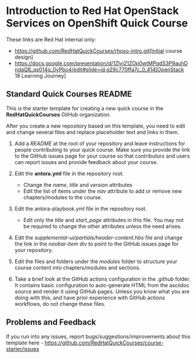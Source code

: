 # Introduction to Red Hat OpenStack Services on OpenShift Quick Course

These links are Red Hat internal only:

* https://github.com/RedHatQuickCourses/rhoso-intro.git[Initial course design]
* https://docs.google.com/presentation/d/1Zlyj21ZOp0wtMPqdS3P9auhDndaQ6_qs014q_0yPbo4/edit#slide=id.g29c770ffa7c_0_414[OpenStack 18 Learning Journey]

## Standard Quick Courses README
This is the starter template for creating a new quick course in the **RedHatQuickCourses** GitHub organization. 

After you create a new repository based on this template, you need to edit and change several files and replace placeholder text and links in them.

1. Add a _README_ at the root of your repository and leave instructions for people contributing to your quick course. Make sure you provide the link to the GitHub issues page for your course so that contributors and users can report issues and provide feedback about your course.

1. Edit the **antora.yml** file in the repository root.
    * Change the _name_, _title_ and _version_ attributes
    * Edit the list of items under the _nav_ attribute to add or remove new chapters/modules to the course.

1. Edit the antora-playbook.yml file in the repository root.
    * Edit only the _title_ and _start_page_ attributes in this file. You may not be required to change the other attributes unless the need arises. 

1. Edit the _supplemental-ui/partials/header-content.hbs_ file and change the link in the _navbar-item_ div to point to the GitHub issues page for your repository.

1. Edit the files and folders under the _modules_ folder to structure your course content into chapters/modules and sections.

1. Take a brief look at the GitHub actions configuration in the _.github_ folder. It contains basic configuration to auto-generate HTML from the asciidoc source and render it using GitHub pages. Unless you know what you are doing with this, and have prior experience with GitHub actions workflows, do not change these files.

## Problems and Feedback
If you run into any issues, report bugs/suggestions/improvements about this template here - https://github.com/RedHatQuickCourses/course-starter/issues
